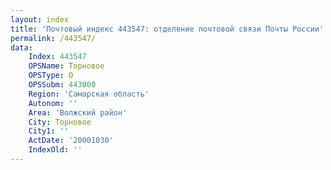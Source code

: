 ```yaml
---
layout: index
title: 'Почтовый индекс 443547: отделение почтовой связи Почты России'
permalink: /443547/
data:
    Index: 443547
    OPSName: Торновое
    OPSType: О
    OPSSubm: 443000
    Region: 'Самарская область'
    Autonom: ''
    Area: 'Волжский район'
    City: Торновое
    City1: ''
    ActDate: '20001030'
    IndexOld: ''
---
```

